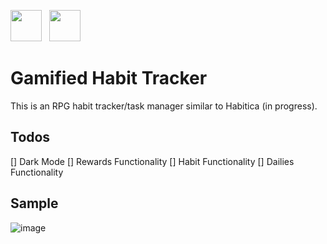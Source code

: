 ---
---
<img src="https://static.djangoproject.com/img/logos/django-logo-negative.svg" height="50px">&nbsp;&nbsp; <img src="https://www.seekpng.com/png/detail/80-803597_io-is-compatible-with-all-javascript-frameworks-and.png" height="50px">

# Gamified Habit Tracker
This is an RPG habit tracker/task manager similar to Habitica (in progress). 

## Todos
[] Dark Mode
[] Rewards Functionality
[] Habit Functionality
[] Dailies Functionality

## Sample
![image](https://user-images.githubusercontent.com/76241888/130778490-f2903a27-d4e1-4981-9fc7-f26602a97623.png)


